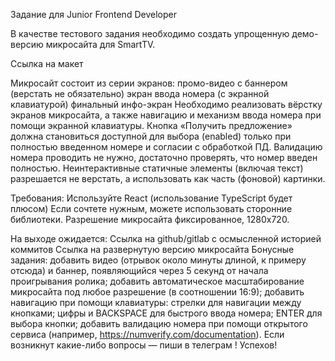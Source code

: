 Задание для Junior Frontend Developer

В качестве тестового задания необходимо создать упрощенную демо-версию микросайта для SmartTV.

Ссылка на макет

Микросайт состоит из серии экранов:
промо-видео с баннером (верстать не обязательно)
экран ввода номера (с экранной клавиатурой)
финальный инфо-экран
Необходимо реализовать вёрстку экранов микросайта, а также навигацию и механизм ввода номера при помощи экранной клавиатуры. Кнопка «Получить предложение» должна становиться доступной для выбора (enabled) только при полностью введенном номере и согласии с обработкой ПД. Валидацию номера проводить не нужно, достаточно проверять, что номер введен полностью. Неинтерактивные статичные элементы (включая текст) разрешается не верстать, а использовать как часть (фоновой) картинки. 

Требования:
Используйте React (использование TypeScript будет плюсом)
Если сочтете нужным, можете использовать сторонние библиотеки.
Разрешение микросайта фиксированное, 1280х720.


На выходе ожидается:
Ссылка на github/gitlab с осмысленной историей коммитов
Ссылка на развернутую версию микросайта
Бонусные задания:
добавить видео (отрывок около минуты длиной, к примеру отсюда) и баннер, появляющийся через 5 секунд от начала проигрывания ролика;
добавить автоматическое масштабирование микросайта под любое разрешение (в соотношении 16:9);
добавить навигацию при помощи клавиатуры:
стрелки для навигации между кнопками;
цифры и BACKSPACE для быстрого ввода номера;
ENTER для выбора кнопки;
добавить валидацию номера при помощи открытого сервиса (например, https://numverify.com/documentation).
Если возникнут какие-либо вопросы — пиши в телеграм !
Успехов!
